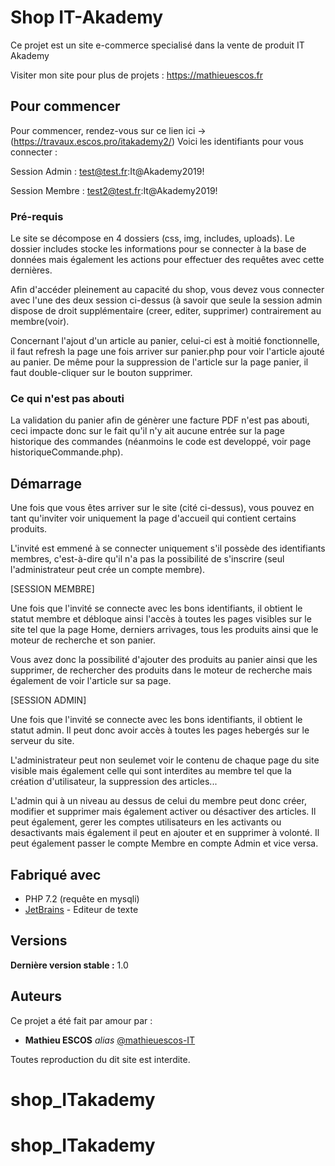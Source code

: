 # Shop IT-Akademy
Ce projet est un site e-commerce specialisé dans la vente de produit IT Akademy

Visiter mon site pour plus de projets : https://mathieuescos.fr


## Pour commencer

Pour commencer, rendez-vous sur ce lien ici -> (https://travaux.escos.pro/itakademy2/)
Voici les identifiants pour vous connecter :

Session Admin : test@test.fr:It@Akademy2019!

Session Membre : test2@test.fr:It@Akademy2019!

### Pré-requis

Le site se décompose en 4 dossiers (css, img, includes, uploads). Le dossier includes stocke les informations pour se connecter à la base de données mais également les actions pour effectuer des requêtes avec cette dernières.

Afin d'accéder pleinement au capacité du shop, vous devez vous connecter avec l'une des deux session ci-dessus (à savoir que seule la session admin dispose de droit supplémentaire (creer, editer, supprimer) contrairement au membre(voir).

Concernant l'ajout d'un article au panier, celui-ci est à moitié fonctionnelle, il faut refresh la page une fois arriver sur panier.php pour voir l'article ajouté au panier. De même pour la suppression de l'article sur la page panier, il faut double-cliquer sur le bouton supprimer.

### Ce qui n'est pas abouti

La validation du panier afin de génèrer une facture PDF n'est pas abouti, ceci impacte donc sur le fait qu'il n'y ait aucune entrée sur la page historique des commandes (néanmoins le code est developpé, voir page historiqueCommande.php).

## Démarrage

Une fois que vous êtes arriver sur le site (cité ci-dessus), vous pouvez en tant qu'inviter voir uniquement la page d'accueil qui contient certains produits.

L'invité est emmené à se connecter uniquement s'il possède des identifiants membres, c'est-à-dire qu'il n'a pas la possibilité de s'inscrire (seul l'administrateur peut crée un compte membre).

[SESSION MEMBRE]

Une fois que l'invité se connecte avec les bons identifiants, il obtient le statut membre et débloque ainsi l'accès à toutes les pages visibles sur le site tel que la page Home, derniers arrivages, tous les produits ainsi que le moteur de recherche et son panier.

Vous avez donc la possibilité d'ajouter des produits au panier ainsi que les supprimer, de rechercher des produits dans le moteur de recherche mais également de voir l'article sur sa page.

[SESSION ADMIN]

Une fois que l'invité se connecte avec les bons identifiants, il obtient le statut admin. Il peut donc avoir accès à toutes les pages hebergés sur le serveur du site.

L'administrateur peut non seulemet voir le contenu de chaque page du site visible mais également celle qui sont interdites au membre tel que la création d'utilisateur, la suppression des articles...

L'admin qui à un niveau au dessus de celui du membre peut donc créer, modifier et supprimer mais également activer ou désactiver  des articles. Il peut également, gerer les comptes utilisateurs en les activants ou desactivants mais également il peut en ajouter et en supprimer à volonté. Il peut également passer le compte Membre en compte Admin et vice versa.

## Fabriqué avec

* PHP 7.2 (requête en mysqli)
* [JetBrains](https://jetbrains.com/) - Editeur de texte

## Versions

**Dernière version stable :** 1.0

## Auteurs

Ce projet a été fait par amour par :
* **Mathieu ESCOS** _alias_ [@mathieuescos-IT](https://github.com/mathieuescos-IT)

Toutes reproduction du dit site est interdite.
# shop_ITakademy
# shop_ITakademy
